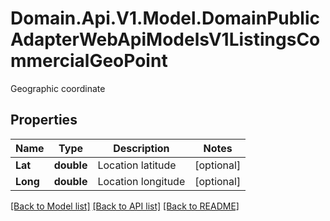 # Domain.Api.V1.Model.DomainPublicAdapterWebApiModelsV1ListingsCommercialGeoPoint
Geographic coordinate
## Properties

Name | Type | Description | Notes
------------ | ------------- | ------------- | -------------
**Lat** | **double** | Location latitude | [optional] 
**Long** | **double** | Location longitude | [optional] 

[[Back to Model list]](../README.md#documentation-for-models) [[Back to API list]](../README.md#documentation-for-api-endpoints) [[Back to README]](../README.md)

